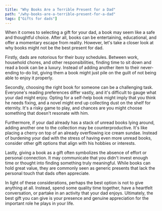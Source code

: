```yaml
---
title: "Why Books Are a Terrible Present for a Dad"
path: "/why-books-are-a-terrible-present-for-a-dad"
tags: ["Gifts for dads"]
---
```


When it comes to selecting a gift for your dad, a book may seem like a safe and thoughtful choice. After all, books can be entertaining, educational, and offer a momentary escape from reality. However, let's take a closer look at why books might not be the best present for dad.

Firstly, dads are notorious for their busy schedules. Between work, household chores, and other responsibilities, finding time to sit down and read a book can be a luxury. Instead of adding another item to their never-ending to-do list, giving them a book might just pile on the guilt of not being able to enjoy it properly.

Secondly, choosing the right book for someone can be a challenging task. Everyone's reading preferences differ vastly, and it's difficult to gauge what your dad might enjoy. Opting for a self-help book might imply that you think he needs fixing, and a novel might end up collecting dust on the shelf for eternity. It's a risky game to play, and chances are you might choose something that doesn't resonate with him.

Furthermore, if your dad already has a stack of unread books lying around, adding another one to the collection may be counterproductive. It's like placing a cherry on top of an already overflowing ice cream sundae. Instead of burdening your dad with the stress of having even more unread books, consider other gift options that align with his hobbies or interests.

Lastly, giving a book as a gift often symbolizes the absence of effort or personal connection. It may communicate that you didn't invest enough time or thought into finding something truly meaningful. While books can hold great value, they are commonly seen as generic presents that lack the personal touch that dads often appreciate.

In light of these considerations, perhaps the best option is not to give anything at all. Instead, spend some quality time together, have a heartfelt conversation, or partake in an activity that your dad enjoys. Ultimately, the best gift you can give is your presence and genuine appreciation for the important role he plays in your life.